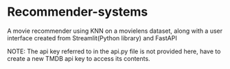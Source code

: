 # Recommender-systems
A movie recommender using KNN on a movielens dataset, along with a user interface created from Streamlit(Python library) and FastAPI

NOTE: The api key referred to in the api.py file is not provided here, have to create a new TMDB api key to access its contents.
